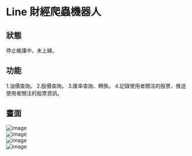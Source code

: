 # Line 財經爬蟲機器人

## 狀態
停止維護中，未上線。

## 功能
1.油價查詢。
2.股價查詢。
3.匯率查詢、轉換。
4.記錄使用者關注的股票，推送使用者關注的股票資訊。

## 畫面
![image](https://github.com/tohousanae/line-financial-bot/assets/122202405/b3a47755-7cb9-4fe8-9a01-6331722de974)<br>
![image](https://github.com/tohousanae/line-financial-bot/assets/122202405/8387104d-10f2-4854-81ec-537a7f5241f1)<br>
![image](https://github.com/tohousanae/line-financial-bot/assets/122202405/df2e20d8-33b4-4edd-9392-ca7965048a13)<br>
![image](https://github.com/tohousanae/line-financial-bot/assets/122202405/3ab5585f-5343-492f-b2e3-40cf8728c1b8)<br>

